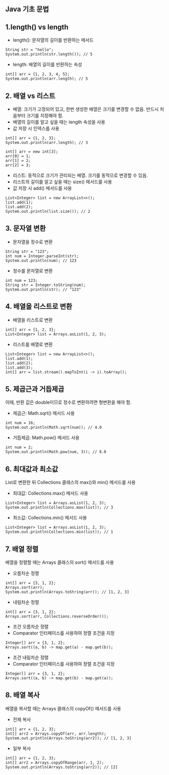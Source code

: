 Java 기초 문법
---
## 1.length() vs length
- length(): 문자열의 길이를 반환하는 메서드
```
String str = "hello";
System.out.println(str.length()); // 5
```
- length: 배열의 길이를 반환하는 속성
```
int[] arr = {1, 2, 3, 4, 5};
System.out.println(arr.length); // 5
```

## 2. 배열 vs 리스트
- 배열: 크기가 고정되어 있고, 한번 생성한 배열은 크기를 변경할 수 없음. 반드시 처음부터 크기를 지정해야 함.
- 배열의 길이를 알고 싶을 때는 length 속성을 사용
- 값 저장 시 인덱스를 사용
```
int[] arr = {1, 2, 3};
System.out.println(arr.length); // 3

int[] arr = new int[3];
arr[0] = 1;
arr[1] = 2;
arr[2] = 3;
```

- 리스트: 동적으로 크기가 관리되는 배열. 크기를 동적으로 변경할 수 있음.
- 리스트의 길이를 알고 싶을 때는 size() 메서드를 사용
- 값 저장 시 add() 메서드를 사용
```
List<Integer> list = new ArrayList<>();
list.add(1);
list.add(2);
System.out.println(list.size()); // 2
```

## 3. 문자열 변환
- 문자열을 정수로 변환
```
String str = "123";
int num = Integer.parseInt(str);
System.out.println(num); // 123
```

- 정수를 문자열로 변환
```
int num = 123;
String str = Integer.toString(num);
System.out.println(str); // "123"
```

## 4. 배열을 리스트로 변환
- 배열을 리스트로 변환
```
int[] arr = {1, 2, 3};
List<Integer> list = Arrays.asList(1, 2, 3);
```
- 리스트를 배열로 변환
```
List<Integer> list = new ArrayList<>();
list.add(1);
list.add(2);
list.add(3);
int[] arr = list.stream().mapToInt(i -> i).toArray();
```

## 5. 제곱근과 거듭제곱
이때, 반환 값은 double이므로 정수로 변환하려면 형변환을 해야 함.
- 제곱근: Math.sqrt() 메서드 사용
```
int num = 16;
System.out.println(Math.sqrt(num)); // 4.0
```
- 거듭제곱: Math.pow() 메서드 사용
```
int num = 2;
System.out.println(Math.pow(num, 3)); // 8.0
```

## 6. 최대값과 최소값
List로 변환한 뒤 Collections 클래스의 max()와 min() 메서드를 사용
- 최대값: Collections.max() 메서드 사용
```
List<Integer> list = Arrays.asList(1, 2, 3);
System.out.println(Collections.max(list)); // 3
```
- 최소값: Collections.min() 메서드 사용
```
List<Integer> list = Arrays.asList(1, 2, 3);
System.out.println(Collections.min(list)); // 1
```

## 7. 배열 정렬
배열을 정렬할 때는 Arrays 클래스의 sort() 메서드를 사용
- 오름차순 정렬
```
int[] arr = {3, 1, 2};
Arrays.sort(arr);
System.out.println(Arrays.toString(arr)); // [1, 2, 3]
```
- 내림차순 정렬
```
int[] arr = {3, 1, 2};
Arrays.sort(arr, Collections.reverseOrder());
```
- 조건 오름차순 정렬
- Comparator 인터페이스를 사용하여 정렬 조건을 지정
```
Integer[] arr = {3, 1, 2};
Arrays.sort((a, b) -> map.get(a) - map.get(b));
```
- 조건 내림차순 정렬
- Comparator 인터페이스를 사용하여 정렬 조건을 지정
```
Integer[] arr = {3, 1, 2};
Arrays.sort((a, b) -> map.get(b) - map.get(a));
```

## 8. 배열 복사
배열을 복사할 때는 Arrays 클래스의 copyOf() 메서드를 사용
- 전체 복사
```
int[] arr = {1, 2, 3};
int[] arr2 = Arrays.copyOf(arr, arr.length);
System.out.println(Arrays.toString(arr2)); // [1, 2, 3]
```
- 일부 복사
```
int[] arr = {1, 2, 3};
int[] arr2 = Arrays.copyOfRange(arr, 1, 2);
System.out.println(Arrays.toString(arr2)); // [2]
```


